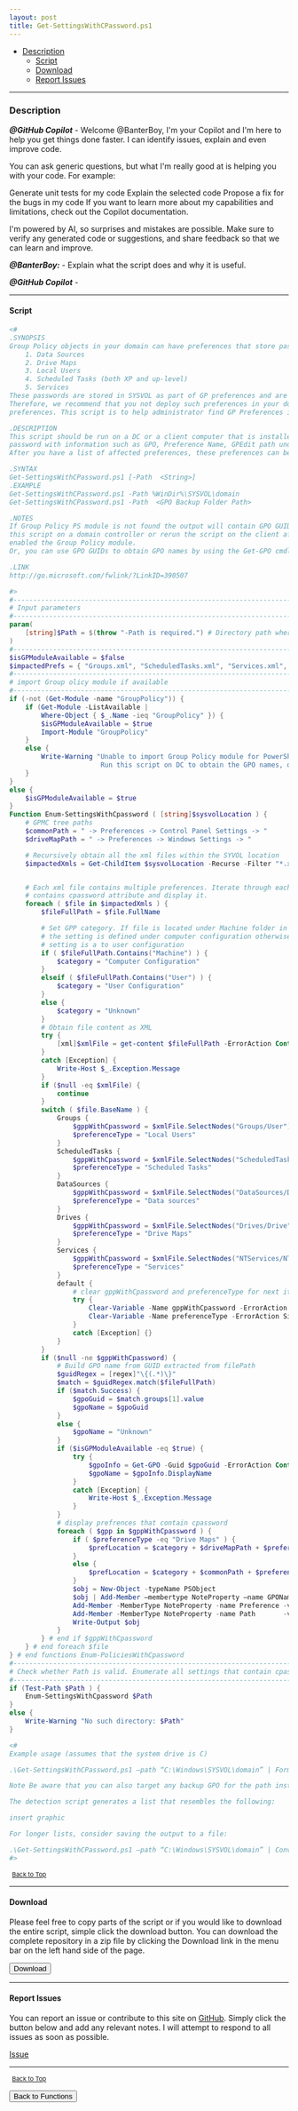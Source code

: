 ```yaml
---
layout: post
title: Get-SettingsWithCPassword.ps1
---
```


- [Description](#description)
  - [Script](#script)
  - [Download](#download)
  - [Report Issues](#report-issues)

---

### Description

**_@GitHub Copilot_** - Welcome @BanterBoy, I'm your Copilot and I'm here to help you get things done faster. I can identify issues, explain and even improve code.

You can ask generic questions, but what I'm really good at is helping you with your code. For example:

Generate unit tests for my code
Explain the selected code
Propose a fix for the bugs in my code
If you want to learn more about my capabilities and limitations, check out the Copilot documentation.

I'm powered by AI, so surprises and mistakes are possible. Make sure to verify any generated code or suggestions, and share feedback so that we can learn and improve.

**_@BanterBoy:_** - Explain what the script does and why it is useful.

**_@GitHub Copilot_** -

---

#### Script

```powershell
<#
.SYNOPSIS
Group Policy objects in your domain can have preferences that store passwords for different tasks, such as the following:
    1. Data Sources
    2. Drive Maps
    3. Local Users
    4. Scheduled Tasks (both XP and up-level)
    5. Services
These passwords are stored in SYSVOL as part of GP preferences and are not secure because of weak encryption (32-byte AES).
Therefore, we recommend that you not deploy such preferences in your domain environment and remove any such existing
preferences. This script is to help administrator find GP Preferences in their domain's SYSVOL that contains passwords.

.DESCRIPTION
This script should be run on a DC or a client computer that is installed with RSAT to print all the preferences that contain
password with information such as GPO, Preference Name, GPEdit path under which this preference is defined.
After you have a list of affected preferences, these preferences can be removed by using the editor in the Group Policy Management Console.

.SYNTAX
Get-SettingsWithCPassword.ps1 [-Path  <String>]
.EXAMPLE
Get-SettingsWithCPassword.ps1 -Path %WinDir%\SYSVOL\domain
Get-SettingsWithCPassword.ps1 -Path  <GPO Backup Folder Path>

.NOTES
If Group Policy PS module is not found the output will contain GPO GUIDs instead of GPO names. You can either run
this script on a domain controller or rerun the script on the client after you have installed RSAT and
enabled the Group Policy module.
Or, you can use GPO GUIDs to obtain GPO names by using the Get-GPO cmdlet.

.LINK
http://go.microsoft.com/fwlink/?LinkID=390507

#>
#----------------------------------------------------------------------------------------------------------------
# Input parameters
#--------------------------------------------------------------------------------------------------------------
param(
    [string]$Path = $(throw "-Path is required.") # Directory path where GPPs are located.
)
#---------------------------------------------------------------------------------------------------------------
$isGPModuleAvailable = $false
$impactedPrefs = { "Groups.xml", "ScheduledTasks.xml", "Services.xml", "DataSources.xml", "Drives.xml" }
#----------------------------------------------------------------------------------------------------------------
# import Group olicy module if available
#----------------------------------------------------------------------------------------------------------------
if (-not (Get-Module -name "GroupPolicy")) {
    if (Get-Module -ListAvailable |
        Where-Object { $_.Name -ieq "GroupPolicy" }) {
        $isGPModuleAvailable = $true
        Import-Module "GroupPolicy"
    }
    else {
        Write-Warning "Unable to import Group Policy module for PowerShell. Therefore, GPO guids will be reported.
                       Run this script on DC to obtain the GPO names, or use the Get-GPO cmdlet (on DC) to obtain the GPO name from GPO guid."
    }
}
else {
    $isGPModuleAvailable = $true
}
Function Enum-SettingsWithCpassword ( [string]$sysvolLocation ) {
    # GPMC tree paths
    $commonPath = " -> Preferences -> Control Panel Settings -> "
    $driveMapPath = " -> Preferences -> Windows Settings -> "

    # Recursively obtain all the xml files within the SYVOL location
    $impactedXmls = Get-ChildItem $sysvolLocation -Recurse -Filter "*.xml" | Where-Object { $impactedPrefs -cmatch $_.Name }


    # Each xml file contains multiple preferences. Iterate through each preference to check whether it
    # contains cpassword attribute and display it.
    foreach ( $file in $impactedXmls ) {
        $fileFullPath = $file.FullName

        # Set GPP category. If file is located under Machine folder in SYSVOL
        # the setting is defined under computer configuration otherwise the
        # setting is a to user configuration
        if ( $fileFullPath.Contains("Machine") ) {
            $category = "Computer Configuration"
        }
        elseif ( $fileFullPath.Contains("User") ) {
            $category = "User Configuration"
        }
        else {
            $category = "Unknown"
        }
        # Obtain file content as XML
        try {
            [xml]$xmlFile = get-content $fileFullPath -ErrorAction Continue
        }
        catch [Exception] {
            Write-Host $_.Exception.Message
        }
        if ($null -eq $xmlFile) {
            continue
        }
        switch ( $file.BaseName ) {
            Groups {
                $gppWithCpassword = $xmlFile.SelectNodes("Groups/User") | where-Object { [String]::IsNullOrEmpty($_.Properties.cpassword) -eq $false }
                $preferenceType = "Local Users"
            }
            ScheduledTasks {
                $gppWithCpassword = $xmlFile.SelectNodes("ScheduledTasks/*") | where-Object { [String]::IsNullOrEmpty($_.Properties.cpassword) -eq $false }
                $preferenceType = "Scheduled Tasks"
            }
            DataSources {
                $gppWithCpassword = $xmlFile.SelectNodes("DataSources/DataSource") | where-Object { [String]::IsNullOrEmpty($_.Properties.cpassword) -eq $false }
                $preferenceType = "Data sources"
            }
            Drives {
                $gppWithCpassword = $xmlFile.SelectNodes("Drives/Drive") | where-Object { [String]::IsNullOrEmpty($_.Properties.cpassword) -eq $false }
                $preferenceType = "Drive Maps"
            }
            Services {
                $gppWithCpassword = $xmlFile.SelectNodes("NTServices/NTService") | where-Object { [String]::IsNullOrEmpty($_.Properties.cpassword) -eq $false }
                $preferenceType = "Services"
            }
            default {
                # clear gppWithCpassword and preferenceType for next item.
                try {
                    Clear-Variable -Name gppWithCpassword -ErrorAction SilentlyContinue
                    Clear-Variable -Name preferenceType -ErrorAction SilentlyContinue
                }
                catch [Exception] {}
            }
        }
        if ($null -ne $gppWithCpassword) {
            # Build GPO name from GUID extracted from filePath
            $guidRegex = [regex]"\{(.*)\}"
            $match = $guidRegex.match($fileFullPath)
            if ($match.Success) {
                $gpoGuid = $match.groups[1].value
                $gpoName = $gpoGuid
            }
            else {
                $gpoName = "Unknown"
            }
            if ($isGPModuleAvailable -eq $true) {
                try {
                    $gpoInfo = Get-GPO -Guid $gpoGuid -ErrorAction Continue
                    $gpoName = $gpoInfo.DisplayName
                }
                catch [Exception] {
                    Write-Host $_.Exception.Message
                }
            }
            # display prefrences that contain cpassword
            foreach ( $gpp in $gppWithCpassword ) {
                if ( $preferenceType -eq "Drive Maps" ) {
                    $prefLocation = $category + $driveMapPath + $preferenceType
                }
                else {
                    $prefLocation = $category + $commonPath + $preferenceType
                }
                $obj = New-Object -typeName PSObject
                $obj | Add-Member –membertype NoteProperty –name GPOName    –value ($gpoName)      –passthru |
                Add-Member -MemberType NoteProperty -name Preference -value ($gpp.Name)     -passthru |
                Add-Member -MemberType NoteProperty -name Path       -value ($prefLocation)
                Write-Output $obj
            }
        } # end if $gppWithCpassword
    } # end foreach $file
} # end functions Enum-PoliciesWithCpassword
#-----------------------------------------------------------------------------------
# Check whether Path is valid. Enumerate all settings that contain cpassword.
#-----------------------------------------------------------------------------------
if (Test-Path $Path ) {
    Enum-SettingsWithCpassword $Path
}
else {
    Write-Warning "No such directory: $Path"
}

<#
Example usage (assumes that the system drive is C)

.\Get-SettingsWithCPassword.ps1 –path “C:\Windows\SYSVOL\domain” | Format-List

Note Be aware that you can also target any backup GPO for the path instead of the domain.

The detection script generates a list that resembles the following:

insert graphic

For longer lists, consider saving the output to a file:

.\Get-SettingsWithCPassword.ps1 –path “C:\Windows\SYSVOL\domain” | ConvertTo-Html > gpps.html
#>
```

<span style="font-size:11px;"><a href="#"><i class="fas fa-caret-up" aria-hidden="true" style="color: white; margin-right:5px;"></i>Back to Top</a></span>

---

#### Download

Please feel free to copy parts of the script or if you would like to download the entire script, simple click the download button. You can download the complete repository in a zip file by clicking the Download link in the menu bar on the left hand side of the page.

<button class="btn" type="submit" onclick="window.open('/PowerShell/functions/Get-SettingsWithCPassword.ps1')">
    <i class="fa fa-cloud-download-alt">
    </i>
        Download
</button>

---

#### Report Issues

You can report an issue or contribute to this site on <a href="https://github.com/BanterBoy/scripts-blog/issues">GitHub</a>. Simply click the button below and add any relevant notes. I will attempt to respond to all issues as soon as possible.

<!-- Place this tag where you want the button to render. -->

<a class="github-button" href="https://github.com/BanterBoy/scripts-blog/issues/new?title=Get-SettingsWithCPassword.ps1&body=There is a problem with this function. Please find details below." data-show-count="true" aria-label="Issue BanterBoy/scripts-blog on GitHub">Issue</a>

---

<span style="font-size:11px;"><a href="#"><i class="fas fa-caret-up" aria-hidden="true" style="color: white; margin-right:5px;"></i>Back to Top</a></span>

<a href="/menu/_pages/functions.html">
    <button class="btn">
        <i class='fas fa-reply'>
        </i>
            Back to Functions
    </button>
</a>

[1]: http://ecotrust-canada.github.io/markdown-toc
[2]: https://github.com/googlearchive/code-prettify

